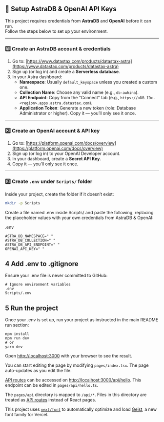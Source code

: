 ## 🔑 Setup AstraDB & OpenAI API Keys

This project requires credentials from **AstraDB** and **OpenAI** before it can run.  
Follow the steps below to set up your environment.

---

### 1️⃣ Create an AstraDB account & credentials

1. Go to: [https://www.datastax.com/products/datastax-astra](https://www.datastax.com/products/datastax-astra)
2. Sign up (or log in) and create a **Serverless database**.
3. In your Astra dashboard:
   - **Namespace**: Usually `default_keyspace` unless you created a custom one.
   - **Collection Name**: Choose any valid name (e.g., `db-awhina`).
   - **API Endpoint**: Copy from the "Connect" tab (e.g., `https://<DB_ID>-<region>.apps.astra.datastax.com`).
   - **Application Token**: Generate a new token (role: Database Administrator or higher). Copy it — you’ll only see it once.

---

### 2️⃣ Create an OpenAI account & API key

1. Go to: [https://platform.openai.com/docs/overview](https://platform.openai.com/docs/overview)
2. Sign up (or log in) to your OpenAI Developer account.
3. In your dashboard, create a **Secret API Key**.
4. Copy it — you’ll only see it once.

---

### 3️⃣ Create `.env` under `Scripts/` folder

Inside your project, create the folder if it doesn’t exist:

```bash
mkdir -p Scripts
```
Create a file named .env inside Scripts/ and paste the following, replacing the placeholder values with your own credentials from AstraDB & OpenAI:

.env
```
ASTRA_DB_NAMESPACE=" "
ASTRA_DB_COLLECTION=" "
ASTRA_DB_API_ENDPOINT=" "
OPENAI_API_KEY=" "
```
## 4️ Add .env to .gitignore
Ensure your .env file is never committed to GitHub:

```
# Ignore environment variables
.env
Scripts/.env
```
## 5 Run the project
Once your .env is set up, run your project as instructed in the main README run section:

```
npm install
npm run dev
# or
yarn dev
```
Open [http://localhost:3000](http://localhost:3000) with your browser to see the result.

You can start editing the page by modifying `pages/index.tsx`. The page auto-updates as you edit the file.

[API routes](https://nextjs.org/docs/pages/building-your-application/routing/api-routes) can be accessed on [http://localhost:3000/api/hello](http://localhost:3000/api/hello). This endpoint can be edited in `pages/api/hello.ts`.

The `pages/api` directory is mapped to `/api/*`. Files in this directory are treated as [API routes](https://nextjs.org/docs/pages/building-your-application/routing/api-routes) instead of React pages.

This project uses [`next/font`](https://nextjs.org/docs/pages/building-your-application/optimizing/fonts) to automatically optimize and load [Geist](https://vercel.com/font), a new font family for Vercel.
